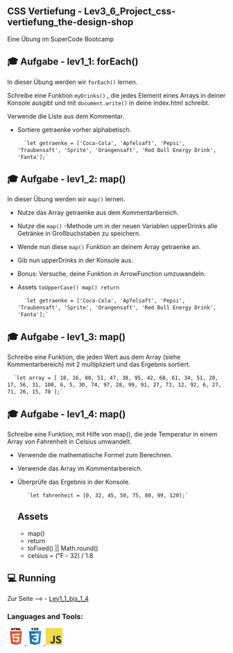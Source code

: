 ## CSS Vertiefung - Lev3_6_Project_css-vertiefung_the-design-shop

Eine Übung im SuperCode Bootcamp

## 🎓 Aufgabe - lev1_1: forEach()

In dieser Übung werden wir `forEach()` lernen.

Schreibe eine Funktion `myDrinks()` , die jedes Element eines Arrays in deiner Konsole ausgibt und mit `document.write()` in deine index.html schreibt.

Verwende die Liste aus dem Kommentar.

- Sortiere getraenke vorher alphabetisch.

        `let getraenke = ['Coca-Cola', 'Apfelsaft', 'Pepsi', 'Traubensaft', 'Sprite', 'Orangensaft', 'Red Bull Energy Drink', 'Fanta'];`

## 🎓 Aufgabe - lev1_2: map()

In dieser Übung werden wir `map()` lernen.

- Nutze das Array getraenke aus dem Kommentarbereich.
- Nutze die `map()` -Methode um in der neuen Variablen upperDrinks alle Getränke in Großbuchstaben zu speichern.
- Wende nun diese `map()` Funktion an deinem Array getraenke an.
- Gib nun upperDrinks in der Konsole aus.

- Bonus: Versuche, deine Funktion in ArrowFunction umzuwandeln.

- Assets
  `toUpperCase() map() return`

        `let getraenke = ['Coca-Cola', 'Apfelsaft', 'Pepsi', 'Traubensaft', 'Sprite', 'Orangensaft', 'Red Bull Energy Drink', 'Fanta'];`

## 🎓 Aufgabe - lev1_3: map()

Schreibe eine Funktion, die jeden Wert aus dem Array (siehe Kommentarbereich) mit 2 multipliziert und das Ergebnis sortiert.

      `let array = [ 18, 16, 80, 51, 47, 38, 95, 42, 68, 61, 34, 51, 20, 17, 56, 31, 100, 6, 5, 30, 74, 97, 28, 99, 91, 27, 73, 12, 92, 6, 27, 71, 26, 15, 78 ];`

## 🎓 Aufgabe - lev1_4: map()

Schreibe eine Funktion, mit Hilfe von map(), die jede Temperatur in einem Array von Fahrenheit in Celsius umwandelt.

- Verwende die mathematische Formel zum Berechnen.
- Verwende das Array im Kommentarbereich.
- Überprüfe das Ergebnis in der Konsole.

         `let fahrenheit = [0, 32, 45, 50, 75, 80, 99, 120];`

  ## Assets

  - map()
  - return
  - toFixed() || Math.round()
  - celsius = (℉ - 32) / 1.8

## 💻 Running

Zur Seite —> - [Lev1_1_bis_1_4](https://mukkez.github.io/Bootcamp/tasks/Day_56/Lev1_1_bis_1_4/)

<p align="left">
</p>

<h3 align="left">Languages and Tools:</h3>
<p align="left"> <a href="https://www.w3schools.com/html/" target="_blank" rel="noreferrer"> <img src="https://raw.githubusercontent.com/devicons/devicon/master/icons/html5/html5-original-wordmark.svg" alt="html5" width="40" height="40"/> </a>
<a href="https://www.w3schools.com/css/" target="_blank" rel="noreferrer"> <img src="https://raw.githubusercontent.com/devicons/devicon/master/icons/css3/css3-original-wordmark.svg" alt="css3" width="40" height="40"/> </a> 
<a href="https://www.w3schools.com/css/" target="_blank" rel="noreferrer"> <img src="https://raw.githubusercontent.com/devicons/devicon/master/icons/javascript/javascript-original.svg" alt="css3" width="40" height="40"/> </a> </p>
